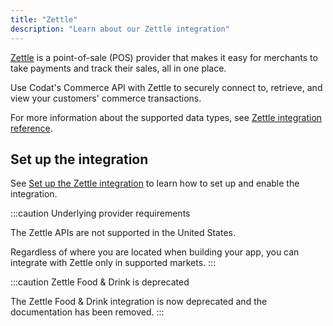 ```yaml
---
title: "Zettle"
description: "Learn about our Zettle integration"
---
```


<p>
  <a className="external" href="https://www.zettle.com/" target="_blank">Zettle</a> is a point-of-sale (POS) provider that makes it easy for merchants to take payments and track their sales, all in one place.
</p>

Use Codat's Commerce API with Zettle to securely connect to, retrieve, and view your customers' commerce transactions.

For more information about the supported data types, see [Zettle integration reference](/integrations/commerce/zettle/zettle-integration-reference).

## Set up the integration

See [Set up the Zettle integration](/integrations/commerce/zettle/commerce-zettle-setup) to learn how to set up and enable the integration.

:::caution Underlying provider requirements

The Zettle APIs are not supported in the United States.

Regardless of where you are located when building your app, you can integrate with Zettle only in supported markets.
:::

:::caution Zettle Food & Drink is deprecated

The Zettle Food & Drink integration is now deprecated and the documentation has been removed.
:::
